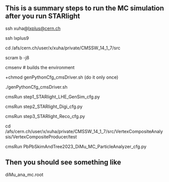 ## This is a summary steps to run the MC simulation after you run STARlight
ssh xuha@lxplus@cern.ch

ssh lxplus9

cd /afs/cern.ch/user/x/xuha/private/CMSSW_14_1_7/src

scram b -j8

cmsenv # builds the environment

+chmod genPythonCfg_cmsDriver.sh (do it only once)

./genPythonCfg_cmsDriver.sh

cmsRun step1_STARlight_LHE_GenSim_cfg.py

cmsRun step2_STARlight_Digi_cfg.py

cmsRun step3_STARlight_Reco_cfg.py

cd /afs/cern.ch/user/x/xuha/private/CMSSW_14_1_7/src/VertexCompositeAnalysis/VertexCompositeProducer/test

cmsRun PbPbSkimAndTree2023_DiMu_MC_ParticleAnalyzer_cfg.py

## Then you should see something like
diMu_ana_mc.root

